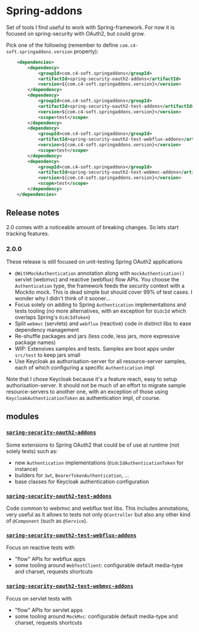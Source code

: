 # Spring-addons

Set of tools I find useful to work with Spring-framework.
For now it is focused on spring-security with OAuth2, but could grow.

Pick one of the following (remember to define `com.c4-soft.springaddons.version` property):
``` xml
	<dependencies>
		<dependency>
			<groupId>com.c4-soft.springaddons</groupId>
			<artifactId>spring-security-oauth2-addons</artifactId>
			<version>${com.c4-soft.springaddons.version}</version>
		</dependency>
		<dependency>
			<groupId>com.c4-soft.springaddons</groupId>
			<artifactId>spring-security-oauth2-test-addons</artifactId>
			<version>${com.c4-soft.springaddons.version}</version>
			<scope>test</scope>
		</dependency>
		<dependency>
			<groupId>com.c4-soft.springaddons</groupId>
			<artifactId>spring-security-oauth2-test-webflux-addons</artifactId>
			<version>${com.c4-soft.springaddons.version}</version>
			<scope>test</scope>
		</dependency>
		<dependency>
			<groupId>com.c4-soft.springaddons</groupId>
			<artifactId>spring-security-oauth2-test-webmvc-addons</artifactId>
			<version>${com.c4-soft.springaddons.version}</version>
			<scope>test</scope>
		</dependency>
	</dependencies>
```

## Release notes

2.0 comes with a noticeable amount of breaking changes. So lets start tracking features.

### 2.0.0
These release is still focused on unit-testing Spring OAuth2 applications
 * `@WithMockAuthentication` annotation along with `mockAuthentication()` servlet (webmvc) and reactive (webflux) flow APIs. You choose the `Authentication` type, the framework feeds the security context with a Mockito mock. This is dead simple but should cover 99% of test cases. I wonder why I didn't think of it sooner...
 * Focus solely on adding to Spring `Authentication` implementations and tests tooling (no more alternatives, with an exception for `OidcId` which overlaps Spring's `OidcIdToken`)
 * Split `webmvc` (servlets) and `webflux` (reactive) code in distinct libs to ease dependency management
 * Re-shuffle packages and jars (less code, less jars, more expressive package names)
 * WIP: Extensives samples and tests. Samples are boot apps under `src/test` to keep jars small
 * Use Keycloak as authorisation-server for all resource-server samples, each of which configuring a specific `Authentication` impl

Note that I chose Keycloak because it's a feature reach, easy to setup authorisation-server.
It should not be much of an effort to migrate sample resource-servers to another one, with an exception of those using `KeycloakAuthenticationToken` as authentication impl, of course. 

## modules

### [`spring-security-oauth2-addons`](https://github.com/ch4mpy/spring-addons/tree/master/spring-security-oauth2-addons)

Some extensions to Spring OAuth2 that could be of use at runtime (not solely tests) such as:
 * new `Authentication` implementations (`OidcIdAuthenticationToken` for instance)
 * builders for `Jwt`, `BearerTokenAuthentication`, ...
 * base classes for Keycloak authentication configuration

### [`spring-security-oauth2-test-addons`](https://github.com/ch4mpy/spring-addons/tree/master/spring-security-test-oauth2-addons)

Code common to webmvc and webflux test libs. This includes annotations, very useful as it allows to tests not only  `@Controller` but also any other kind of `@Component` (such as `@Service`).

### [`spring-security-oauth2-test-webflux-addons`](https://github.com/ch4mpy/spring-addons/tree/master/spring-security-oauth2-test-webflux-addons)

Focus on reactive tests with 
 * "flow" APIs for webflux apps
 * some tooling around `WebTestClient`: configurable default media-type and charset, requests shortcuts

### [`spring-security-oauth2-test-webmvc-addons`](https://github.com/ch4mpy/spring-addons/tree/master/spring-security-oauth2-test-webmvc-addons)

Focus on servlet tests with 
 * "flow" APIs for servlet apps
 * some tooling around `MockMvc`: configurable default media-type and charset, requests shortcuts
